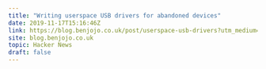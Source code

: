 ```yaml
---
title: "Writing userspace USB drivers for abandoned devices"
date: 2019-11-17T15:16:46Z
link: https://blog.benjojo.co.uk/post/userspace-usb-drivers?utm_medium=RSS&utm_source=hune
site: blog.benjojo.co.uk
topic: Hacker News
draft: false
---
```

